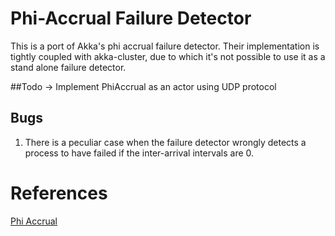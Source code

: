 # Phi-Accrual Failure Detector
This is a port of Akka's phi accrual failure detector. Their implementation is tightly coupled with akka-cluster, due to which it's not possible to use it as a stand alone failure detector.


##Todo
-> Implement PhiAccrual as an actor using UDP protocol

## Bugs
1. There is a peculiar case when the failure detector wrongly detects a process to have failed if the inter-arrival intervals are 0.
  



# References
[Phi Accrual](http://citeseerx.ist.psu.edu/viewdoc/download?doi=10.1.1.80.7427&rep=rep1&type=pdf)
